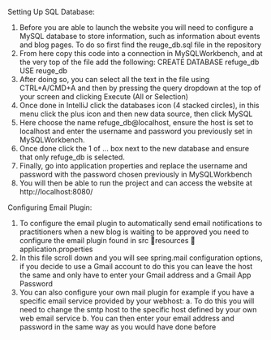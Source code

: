 Setting Up SQL Database:

1.	Before you are able to launch the website you will need to configure a MySQL database to store information, such as information about events and blog pages. To do so first find the reuge_db.sql file in the repository
2.	From here copy this code into a connection in MySQLWorkbench, and at the very top of the file add the following:
CREATE DATABASE refuge_db
USE reuge_db
3.	After doing so, you can select all the text in the file using CTRL+A/CMD+A and then by pressing the query dropdown at the top of your screen and clicking Execute (All or Selection)
4.	Once done in IntelliJ click the databases icon (4 stacked circles), in this menu click the plus icon and then new data source, then click MySQL
5.	Here choose the name refuge_db@localhost, ensure the host is set to localhost and enter the username and password you previously set in MySQLWorkbench. 
6.	Once done click the 1 of … box next to the new database and ensure that only refuge_db is selected.
7.	Finally, go into application properties and replace the username and password with the password chosen previously in MySQLWorkbench
8.	You will then be able to run the project and can access the website at http://localhost:8080/

Configuring Email Plugin:

1.	To configure the email plugin to automatically send email notifications to practitioners when a new blog is waiting to be approved you need to configure the email plugin found in src resources  application.properties
2.	In this file scroll down and you will see spring.mail configuration options, if you decide to use a Gmail account to do this you can leave the host the same and only have to enter your Gmail address and a Gmail App Password
3.	You can also configure your own mail plugin for example if you have a specific email service provided by your webhost:
a.	To do this you will need to change the smtp host to the specific host defined by your own web email service
b.	You can then enter your email address and password in the same way as you would have done before
